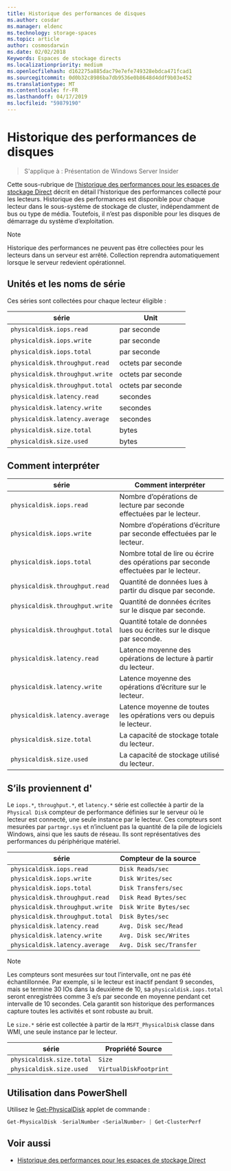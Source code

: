 ```yaml
---
title: Historique des performances de disques
ms.author: cosdar
ms.manager: eldenc
ms.technology: storage-spaces
ms.topic: article
author: cosmosdarwin
ms.date: 02/02/2018
Keywords: Espaces de stockage directs
ms.localizationpriority: medium
ms.openlocfilehash: d162275a885dac79e7efe749328ebdca471fcad1
ms.sourcegitcommit: 0d0b32c8986ba7db9536e0b8648d4ddf9b03e452
ms.translationtype: MT
ms.contentlocale: fr-FR
ms.lasthandoff: 04/17/2019
ms.locfileid: "59879190"
---
```

# <a name="performance-history-for-drives"></a>Historique des performances de disques

> S'applique à : Présentation de Windows Server Insider

Cette sous-rubrique de [l’historique des performances pour les espaces de stockage Direct](performance-history.md) décrit en détail l’historique des performances collecté pour les lecteurs. Historique des performances est disponible pour chaque lecteur dans le sous-système de stockage de cluster, indépendamment de bus ou type de média. Toutefois, il n’est pas disponible pour les disques de démarrage du système d’exploitation.

   > [!NOTE]
   > Historique des performances ne peuvent pas être collectées pour les lecteurs dans un serveur est arrêté. Collection reprendra automatiquement lorsque le serveur redevient opérationnel.

## <a name="series-names-and-units"></a>Unités et les noms de série

Ces séries sont collectées pour chaque lecteur éligible :

| série                          | Unit             |
|---------------------------------|------------------|
| `physicaldisk.iops.read`        | par seconde       |
| `physicaldisk.iops.write`       | par seconde       |
| `physicaldisk.iops.total`       | par seconde       |
| `physicaldisk.throughput.read`  | octets par seconde |
| `physicaldisk.throughput.write` | octets par seconde |
| `physicaldisk.throughput.total` | octets par seconde |
| `physicaldisk.latency.read`     | secondes          |
| `physicaldisk.latency.write`    | secondes          |
| `physicaldisk.latency.average`  | secondes          |
| `physicaldisk.size.total`       | bytes            |
| `physicaldisk.size.used`        | bytes            |

## <a name="how-to-interpret"></a>Comment interpréter

| série                          | Comment interpréter                                                            |
|---------------------------------|-----------------------------------------------------------------------------|
| `physicaldisk.iops.read`        | Nombre d’opérations de lecture par seconde effectuées par le lecteur.                |
| `physicaldisk.iops.write`       | Nombre d’opérations d’écriture par seconde effectuées par le lecteur.               |
| `physicaldisk.iops.total`       | Nombre total de lire ou écrire des opérations par seconde effectuées par le lecteur. |
| `physicaldisk.throughput.read`  | Quantité de données lues à partir du disque par seconde.                            |
| `physicaldisk.throughput.write` | Quantité de données écrites sur le disque par seconde.                           |
| `physicaldisk.throughput.total` | Quantité totale de données lues ou écrites sur le disque par seconde.        |
| `physicaldisk.latency.read`     | Latence moyenne des opérations de lecture à partir du lecteur.                          |
| `physicaldisk.latency.write`    | Latence moyenne des opérations d’écriture sur le lecteur.                           |
| `physicaldisk.latency.average`  | Latence moyenne de toutes les opérations vers ou depuis le lecteur.                     |
| `physicaldisk.size.total`       | La capacité de stockage totale du lecteur.                                    |
| `physicaldisk.size.used`        | La capacité de stockage utilisé du lecteur.                                     |

## <a name="where-they-come-from"></a>S’ils proviennent d'

Le `iops.*`, `throughput.*`, et `latency.*` série est collectée à partir de la `Physical Disk` compteur de performance définies sur le serveur où le lecteur est connecté, une seule instance par le lecteur. Ces compteurs sont mesurées par `partmgr.sys` et n’incluent pas la quantité de la pile de logiciels Windows, ainsi que les sauts de réseau. Ils sont représentatives des performances du périphérique matériel.

| série                          | Compteur de la source           |
|---------------------------------|--------------------------|
| `physicaldisk.iops.read`        | `Disk Reads/sec`         |
| `physicaldisk.iops.write`       | `Disk Writes/sec`        |
| `physicaldisk.iops.total`       | `Disk Transfers/sec`     |
| `physicaldisk.throughput.read`  | `Disk Read Bytes/sec`    |
| `physicaldisk.throughput.write` | `Disk Write Bytes/sec`   |
| `physicaldisk.throughput.total` | `Disk Bytes/sec`         |
| `physicaldisk.latency.read`     | `Avg. Disk sec/Read`     |
| `physicaldisk.latency.write`    | `Avg. Disk sec/Writes`   |
| `physicaldisk.latency.average`  | `Avg. Disk sec/Transfer` |

   > [!NOTE]
   > Les compteurs sont mesurées sur tout l’intervalle, ont ne pas été échantillonnée. Par exemple, si le lecteur est inactif pendant 9 secondes, mais se termine 30 IOs dans la deuxième de 10, sa `physicaldisk.iops.total` seront enregistrées comme 3 e/s par seconde en moyenne pendant cet intervalle de 10 secondes. Cela garantit son historique des performances capture toutes les activités et sont robuste au bruit.

Le `size.*` série est collectée à partir de la `MSFT_PhysicalDisk` classe dans WMI, une seule instance par le lecteur.

| série                          | Propriété Source        |
|---------------------------------|------------------------|
| `physicaldisk.size.total`       | `Size`                 |
| `physicaldisk.size.used`        | `VirtualDiskFootprint` |

## <a name="usage-in-powershell"></a>Utilisation dans PowerShell

Utilisez le [Get-PhysicalDisk](https://docs.microsoft.com/powershell/module/storage/get-physicaldisk) applet de commande :

```PowerShell
Get-PhysicalDisk -SerialNumber <SerialNumber> | Get-ClusterPerf
```

## <a name="see-also"></a>Voir aussi

- [Historique des performances pour les espaces de stockage Direct](performance-history.md)
